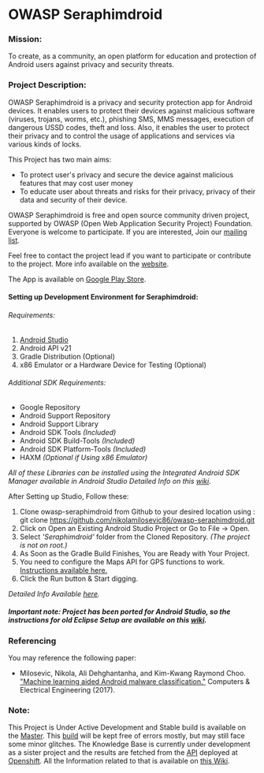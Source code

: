 OWASP Seraphimdroid
===================

### Mission:

To create, as a community, an open platform for education and protection of Android users against privacy and security threats.

### Project Description:

OWASP Seraphimdroid is a privacy and security protection app for Android devices. It enables users to protect their devices against malicious software (viruses, trojans, worms, etc.), phishing SMS, MMS messages, execution of dangerous USSD codes, theft and loss. Also, it enables the user to protect their privacy and to control the usage of applications and services via various kinds of locks.

This Project has two main aims:
* To protect user's privacy and secure the device against malicious features that may cost user money
* To educate user about threats and risks for their privacy, privacy of their data and security of their device.

OWASP Seraphimdroid is free and open source community driven project, supported by OWASP (Open Web Application Security Project) Foundation. Everyone is welcome to participate. If you are interested, Join our [mailing list](https://lists.owasp.org/mailman/listinfo/owasp_seraphimdroid_project).

Feel free to contact the project lead if you want to participate or contribute to the project.
More info available on the [website](https://www.owasp.org/index.php/OWASP_SeraphimDroid_Project).

The App is available on
[Google Play Store](https://play.google.com/store/apps/details?id=org.owasp.seraphimdroid).

#### Setting up Development Environment for Seraphimdroid:

###### Requirements:
  1. [Android Studio](https://developer.android.com/studio/intro/index.html)
  2. Android API v21
  3. Gradle Distribution (Optional)
  4. x86 Emulator or a Hardware Device for Testing (Optional)

###### Additional SDK Requirements:
* Google Repository
* Android Support Repository
* Android Support Library
* Android SDK Tools *(Included)*
* Android SDK Build-Tools *(Included)*
* Android SDK Platform-Tools *(Included)*
* HAXM *(Optional if Using x86 Emulator)*

*All of these Libraries can be installed using the Integrated Android SDK Manager available in Android Studio Detailed Info on this [wiki]().*

After Setting up Studio, Follow these:
  1. Clone owasp-seraphimdroid from Github to your desired location using :
            git clone https://github.com/nikolamilosevic86/owasp-seraphimdroid.git
  2. Click on Open an Existing Android Studio Project or Go to File -> Open.
  3. Select *'Seraphimdroid'* folder from the Cloned Repository. *(The project is not on root.)*
  4. As Soon as the Gradle Build Finishes, You are Ready with Your Project.
  5. You need to configure the Maps API for GPS functions to work. [Instructions  available here.](https://github.com/nikolamilosevic86/owasp-seraphimdroid/wiki/Setup-Maps-API-for-Seraphimdroid)
  6. Click the Run button & Start digging.

  *Detailed Info Available [here]().*
##### Important note: Project has been ported for Android Studio, so the instructions for old Eclipse Setup are available on this [wiki](https://github.com/nikolamilosevic86/owasp-seraphimdroid/wiki/How-to-set-up-Eclipse-for-project).

### Referencing
You may reference the following paper:

* Milosevic, Nikola, Ali Dehghantanha, and Kim-Kwang Raymond Choo. ["Machine learning aided Android malware classification."](http://www.sciencedirect.com/science/article/pii/S0045790617303087) Computers & Electrical Engineering (2017).




### Note:
This Project is Under Active Development and Stable build is available on the [Master](https://github.com/nikolamilosevic86/owasp-seraphimdroid/tree/master).
This [build](https://github.com/nikolamilosevic86/owasp-seraphimdroid/tree/gsoc) will be kept free of errors mostly, but may still face some minor glitches.
The Knowledge Base is currently under development as a sister project and the results are fetched from the [API](https://github.com/addiittya2006/owasp-educate) deployed at [Openshift](http://educate-seraphimdroid.rhcloud.com).
All the Information related to that is available on [this Wiki](https://github.com/addiittya2006/owasp-educate/wiki).
